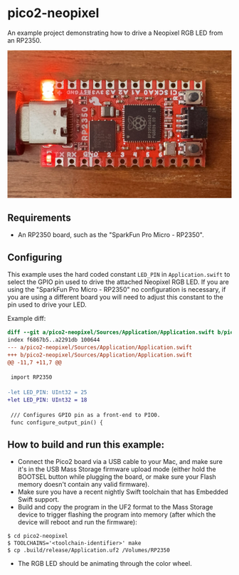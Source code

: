 # pico2-neopixel

An example project demonstrating how to drive a Neopixel RGB LED from an RP2350.

![A SparkFun Pro Micro - RP2350 with its RGB LED glowing Red](assets/images/example.jpg)

## Requirements

- An RP2350 board, such as the "SparkFun Pro Micro - RP2350".

## Configuring

This example uses the hard coded constant `LED_PIN` in `Application.swift` to select the GPIO pin used to drive the attached Neopixel RGB LED. If you are using the "SparkFun Pro Micro - RP2350" no configuration is necessary, if you are using a different board you will need to adjust this constant to the pin used to drive your LED.

Example diff:

```diff
diff --git a/pico2-neopixel/Sources/Application/Application.swift b/pico2-neopixel/Sources/Application/Application.swift
index f6867b5..a2291db 100644
--- a/pico2-neopixel/Sources/Application/Application.swift
+++ b/pico2-neopixel/Sources/Application/Application.swift
@@ -11,7 +11,7 @@
 
 import RP2350
 
-let LED_PIN: UInt32 = 25
+let LED_PIN: UInt32 = 18
 
 /// Configures GPIO pin as a front-end to PIO0.
 func configure_output_pin() {
```

## How to build and run this example:

- Connect the Pico2 board via a USB cable to your Mac, and make sure it's in the USB Mass Storage firmware upload mode (either hold the BOOTSEL button while plugging the board, or make sure your Flash memory doesn't contain any valid firmware).
- Make sure you have a recent nightly Swift toolchain that has Embedded Swift support.
- Build and copy the program in the UF2 format to the Mass Storage device to trigger flashing the program into memory (after which the device will reboot and run the firmware):
``` console
$ cd pico2-neopixel
$ TOOLCHAINS='<toolchain-identifier>' make
$ cp .build/release/Application.uf2 /Volumes/RP2350
```
- The RGB LED should be animating through the color wheel.
